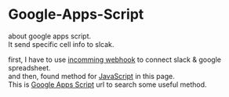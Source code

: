 # Google-Apps-Script
about google apps script.  
It send specific cell info to slcak.  

first, I have to use [incomming webhook](https://api.slack.com/incoming-webhooks) to connect slack & google spreadsheet.     
and then,  found method for [JavaScript](https://docs.microsoft.com/ko-kr/scripting/javascript/reference/indexof-method-array-javascript) in this page.   
This is [Google Apps Script](https://developers.google.com/apps-script/reference/calendar/) url to search some useful method.
